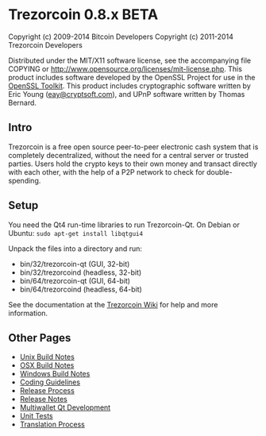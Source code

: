 Trezorcoin 0.8.x BETA
====================

Copyright (c) 2009-2014 Bitcoin Developers
Copyright (c) 2011-2014 Trezorcoin Developers

Distributed under the MIT/X11 software license, see the accompanying
file COPYING or http://www.opensource.org/licenses/mit-license.php.
This product includes software developed by the OpenSSL Project for use in the [OpenSSL Toolkit](http://www.openssl.org/). This product includes
cryptographic software written by Eric Young ([eay@cryptsoft.com](mailto:eay@cryptsoft.com)), and UPnP software written by Thomas Bernard.


Intro
---------------------
Trezorcoin is a free open source peer-to-peer electronic cash system that is
completely decentralized, without the need for a central server or trusted
parties.  Users hold the crypto keys to their own money and transact directly
with each other, with the help of a P2P network to check for double-spending.


Setup
---------------------
You need the Qt4 run-time libraries to run Trezorcoin-Qt. On Debian or Ubuntu:
	`sudo apt-get install libqtgui4`

Unpack the files into a directory and run:

- bin/32/trezorcoin-qt (GUI, 32-bit)
- bin/32/trezorcoind (headless, 32-bit)
- bin/64/trezorcoin-qt (GUI, 64-bit)
- bin/64/trezorcoind (headless, 64-bit)

See the documentation at the [Trezorcoin Wiki](http://trezorcoin.info)
for help and more information.


Other Pages
---------------------
- [Unix Build Notes](build-unix.md)
- [OSX Build Notes](build-osx.md)
- [Windows Build Notes](build-msw.md)
- [Coding Guidelines](coding.md)
- [Release Process](release-process.md)
- [Release Notes](release-notes.md)
- [Multiwallet Qt Development](multiwallet-qt.md)
- [Unit Tests](unit-tests.md)
- [Translation Process](translation_process.md)

